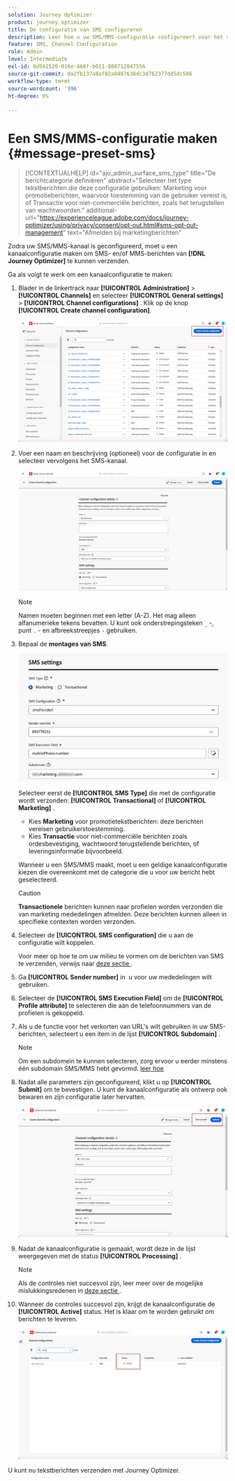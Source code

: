 ```yaml
---
solution: Journey Optimizer
product: journey optimizer
title: De configuratie van SMS configureren
description: Leer hoe u uw SMS/MMS-configuratie configureert voor het verzenden van tekstberichten met Journey Optimizer
feature: SMS, Channel Configuration
role: Admin
level: Intermediate
exl-id: 0d541520-016e-468f-b011-808712847556
source-git-commit: da2fb137a8af82a8487638dc3d762377dd5dc506
workflow-type: tm+mt
source-wordcount: '396'
ht-degree: 0%

---
```


# Een SMS/MMS-configuratie maken {#message-preset-sms}

>[!CONTEXTUALHELP]
>id="ajo_admin_surface_sms_type"
>title="De berichtcategorie definiëren"
>abstract="Selecteer het type tekstberichten die deze configuratie gebruiken: Marketing voor promotieberichten, waarvoor toestemming van de gebruiker vereist is, of Transactie voor niet-commerciële berichten, zoals het terugstellen van wachtwoorden."
>additional-url="https://experienceleague.adobe.com/docs/journey-optimizer/using/privacy/consent/opt-out.html#sms-opt-out-management" text="Afmelden bij marketingberichten"

Zodra uw SMS/MMS-kanaal is geconfigureerd, moet u een kanaalconfiguratie maken om SMS- en/of MMS-berichten van **[!DNL Journey Optimizer]** te kunnen verzenden.

Ga als volgt te werk om een kanaalconfiguratie te maken:

1. Blader in de linkertrack naar **[!UICONTROL Administration]** > **[!UICONTROL Channels]** en selecteer **[!UICONTROL General settings]** > **[!UICONTROL Channel configurations]** . Klik op de knop **[!UICONTROL Create channel configuration]**.

   ![](assets/preset-create.png)

1. Voer een naam en beschrijving (optioneel) voor de configuratie in en selecteer vervolgens het SMS-kanaal.

   ![](assets/sms-create-surface.png)

   >[!NOTE]
   >
   > Namen moeten beginnen met een letter (A-Z). Het mag alleen alfanumerieke tekens bevatten. U kunt ook onderstrepingsteken `_` -, punt `.` - en afbreekstreepjes `-` gebruiken.

1. Bepaal de **montages van SMS**.

   ![](assets/sms-surface-settings.png)

   Selecteer eerst de **[!UICONTROL SMS Type]** die met de configuratie wordt verzonden: **[!UICONTROL Transactional]** of **[!UICONTROL Marketing]** .

   * Kies **Marketing** voor promotietekstberichten: deze berichten vereisen gebruikerstoestemming.
   * Kies **Transactie** voor niet-commerciële berichten zoals ordesbevestiging, wachtwoord terugstellende berichten, of leveringsinformatie bijvoorbeeld.

   Wanneer u een SMS/MMS maakt, moet u een geldige kanaalconfiguratie kiezen die overeenkomt met de categorie die u voor uw bericht hebt geselecteerd.

   >[!CAUTION]
   >
   >**Transactionele** berichten kunnen naar profielen worden verzonden die van marketing mededelingen afmelden. Deze berichten kunnen alleen in specifieke contexten worden verzonden.

1. Selecteer de **[!UICONTROL SMS configuration]** die u aan de configuratie wilt koppelen.

   Voor meer op hoe te om uw milieu te vormen om de berichten van SMS te verzenden, verwijs naar [ deze sectie ](#create-api).

1. Ga **[!UICONTROL Sender number]** in &#x200B; u voor uw mededelingen wilt gebruiken.

1. Selecteer de **[!UICONTROL SMS Execution Field]** om de **[!UICONTROL Profile attribute]** te selecteren die aan de telefoonnummers van de profielen is gekoppeld.

1. Als u de functie voor het verkorten van URL&#39;s wilt gebruiken in uw SMS-berichten, selecteert u een item in de lijst **[!UICONTROL Subdomain]** .

   >[!NOTE]
   >
   >Om een subdomein te kunnen selecteren, zorg ervoor u eerder minstens één subdomain SMS/MMS hebt gevormd. [ leer hoe ](sms-subdomains.md)

1. Nadat alle parameters zijn geconfigureerd, klikt u op **[!UICONTROL Submit]** om te bevestigen. U kunt de kanaalconfiguratie als ontwerp ook bewaren en zijn configuratie later hervatten.

   ![](assets/sms-submit-surface.png)

1. Nadat de kanaalconfiguratie is gemaakt, wordt deze in de lijst weergegeven met de status **[!UICONTROL Processing]** .

   >[!NOTE]
   >
   >Als de controles niet succesvol zijn, leer meer over de mogelijke mislukkingsredenen in [ deze sectie ](../configuration/channel-surfaces.md).

1. Wanneer de controles succesvol zijn, krijgt de kanaalconfiguratie de **[!UICONTROL Active]** status. Het is klaar om te worden gebruikt om berichten te leveren.

   ![](assets/preset-active.png)

U kunt nu tekstberichten verzenden met Journey Optimizer.
